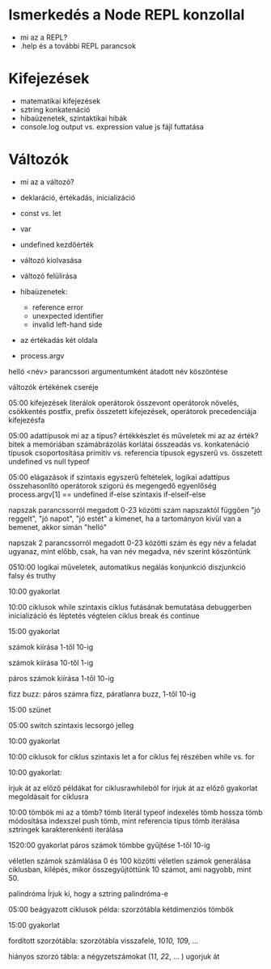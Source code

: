 # Ismerkedés a Node REPL konzollal

- mi az a REPL?
- .help és a további REPL parancsok

# Kifejezések

- matematikai kifejezések
- sztring konkatenáció
- hibaüzenetek, szintaktikai hibák
- console.log
output vs. expression value
js fájl futtatása

# Változók

- mi az a változó?
- deklaráció, értékadás, inicializáció
- const vs. let
- var
- undefined kezdőérték
- változó kiolvasása
- változó felülírása

- hibaüzenetek:
  - reference error
  - unexpected identifier
  - invalid left-hand side

- az értékadás két oldala
- process.argv

helló <név>
parancssori argumentumként átadott név köszöntése

változók értékének cseréje


05:00 kifejezések
literálok
operátorok
összevont operátorok
növelés, csökkentés
postfix, prefix
összetett kifejezések, operátorok precedenciája
kifejezésfa

05:00 adattípusok
mi az a típus?
értékkészlet és műveletek
mi az az érték?
bitek a memóriában
számábrázolás korlátai
összeadás vs. konkatenáció
típusok csoportosítása
primitív vs. referencia típusok
egyszerű vs. összetett
undefined vs null
typeof

05:00 elágazások
if szintaxis
egyszerű feltételek, logikai adattípus
összehasonlító operátorok
szigorú és megengedő egyenlőség
process.argv[1] == undefined
if-else szintaxis
if-elseif-else

napszak
parancssorról megadott  0-23 közötti szám
napszaktól függően "jó reggelt", "jó napot", "jó estét" a kimenet, ha a tartományon kívül van a bemenet, akkor simán "helló"

napszak 2
parancssorról megadott  0-23 közötti szám és egy név
a feladat ugyanaz, mint előbb, csak, ha van név megadva, név szerint köszöntünk

0510:00 logikai műveletek, automatikus 
negálás
konjunkció
diszjunkció
falsy és truthy

10:00 gyakorlat



10:00 ciklusok
while szintaxis
ciklus futásának bemutatása debuggerben
inicializáció és léptetés
végtelen ciklus
break és continue

15:00 gyakorlat

számok kiírása 
1-től 10-ig

számok kiírása 10-től 1-ig


páros számok kiírása 1-től 10-ig

fizz buzz: 
páros számra fizz, páratlanra buzz, 1-től 10-ig

15:00 szünet



05:00 switch
szintaxis
lecsorgó jelleg

10:00 gyakorlat



10:00 ciklusok
for ciklus szintaxis
let a for ciklus fej részében
while vs. for

10:00 gyakorlat: 

írjuk át az előző példákat for ciklusrawhileból for
írjuk át az előző gyakorlat megoldásait for ciklusra

10:00 tömbök
mi az a tömb?
tömb literál
typeof
indexelés
tömb hossza
tömb módosítása
indexszel
push
tömb, mint referencia típus
tömb iterálása
sztringek karakterenkénti iterálása

1520:00 gyakorlat
páros számok tömbbe gyűjtése 1-től 10-ig

véletlen számok számlálása
0 és 100 közötti véletlen számok generálása ciklusban, kilépés, mikor összegyűjtöttünk 10 számot, ami nagyobb, mint 50.

palindróma
Írjuk ki, hogy a sztring palindróma-e


05:00 beágyazott ciklusok
példa: szorzótábla
kétdimenziós tömbök

15:00 gyakorlat

fordított szorzótábla: 
szorzótábla visszafelé, 10*10, 10*9, ...

hiányos szorzó tábla: 
a négyzetszámokat (1*1, 2*2, ... ) ugorjuk át
